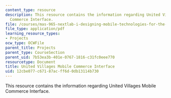 ```yaml
---
content_type: resource
description: This resource contains the information regarding United Villages Mobile
  Commerce Interface.
file: /courses/mas-965-nextlab-i-designing-mobile-technologies-for-the-next-billion-users-fall-2008/12cbe077c67187acff6d0db13114b730_MITMAS_965F08_mcomm_m2.pdf
file_type: application/pdf
learning_resource_types:
- Projects
ocw_type: OCWFile
parent_title: Projects
parent_type: CourseSection
parent_uid: 7b53ea3b-401e-0767-1816-c31fc0eee770
resourcetype: Document
title: United Villages Mobile Commerce Interface
uid: 12cbe077-c671-87ac-ff6d-0db13114b730
---
```

This resource contains the information regarding United Villages Mobile Commerce Interface.

